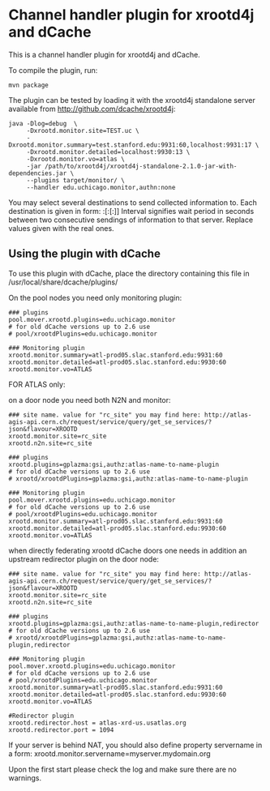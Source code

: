Channel handler plugin for xrootd4j and dCache
==============================================

This is a channel handler plugin for xrootd4j and dCache.

To compile the plugin, run:

    mvn package


The plugin can be tested by loading it with the xrootd4j standalone
server available from http://github.com/dcache/xrootd4j:

    java -Dlog=debug  \
		 -Dxrootd.monitor.site=TEST.uc \
		 -Dxrootd.monitor.summary=test.stanford.edu:9931:60,localhost:9931:17 \
		 -Dxrootd.monitor.detailed=localhost:9930:13 \
		 -Dxrootd.monitor.vo=atlas \
         -jar /path/to/xrootd4j/xrootd4j-standalone-2.1.0-jar-with-dependencies.jar \
         --plugins target/monitor/ \
         --handler edu.uchicago.monitor,authn:none

You may select several destinations to send collected information to. Each destination is given in form:
<hostname>:<port>[:<interval>[:<outbound port>]]
Interval signifies wait period in seconds between two consecutive sendings of information to that server.
Replace values given with the real ones.

Using the plugin with dCache
----------------------------

To use this plugin with dCache, place the directory containing this
file in /usr/local/share/dcache/plugins/


On the pool nodes you need only monitoring plugin:

	### plugins
    pool.mover.xrootd.plugins=edu.uchicago.monitor
    # for old dCache versions up to 2.6 use
	# pool/xrootdPlugins=edu.uchicago.monitor
    
	### Monitoring plugin
    xrootd.monitor.summary=atl-prod05.slac.stanford.edu:9931:60
	xrootd.monitor.detailed=atl-prod05.slac.stanford.edu:9930:60
	xrootd.monitor.vo=ATLAS


FOR ATLAS only:

on a door node you need both N2N and monitor:
    
    ### site name. value for "rc_site" you may find here: http://atlas-agis-api.cern.ch/request/service/query/get_se_services/?json&flavour=XROOTD
    xrootd.monitor.site=rc_site
	xrootd.n2n.site=rc_site
	
    ### plugins
    xrootd.plugins=gplazma:gsi,authz:atlas-name-to-name-plugin
    # for old dCache versions up to 2.6 use
	# xrootd/xrootdPlugins=gplazma:gsi,authz:atlas-name-to-name-plugin
    
	### Monitoring plugin
    pool.mover.xrootd.plugins=edu.uchicago.monitor
    # for old dCache versions up to 2.6 use
	# pool/xrootdPlugins=edu.uchicago.monitor
	xrootd.monitor.summary=atl-prod05.slac.stanford.edu:9931:60
	xrootd.monitor.detailed=atl-prod05.slac.stanford.edu:9930:60
	xrootd.monitor.vo=ATLAS
    	
when directly federating xrootd dCache doors one needs in addition an upstream redirector plugin on the door node:
    
    ### site name. value for "rc_site" you may find here: http://atlas-agis-api.cern.ch/request/service/query/get_se_services/?json&flavour=XROOTD
    xrootd.monitor.site=rc_site
	xrootd.n2n.site=rc_site
    
	### plugins
    xrootd.plugins=gplazma:gsi,authz:atlas-name-to-name-plugin,redirector
    # for old dCache versions up to 2.6 use
	# xrootd/xrootdPlugins=gplazma:gsi,authz:atlas-name-to-name-plugin,redirector
    	
    ### Monitoring plugin
    pool.mover.xrootd.plugins=edu.uchicago.monitor
    # for old dCache versions up to 2.6 use
	# pool/xrootdPlugins=edu.uchicago.monitor
	xrootd.monitor.summary=atl-prod05.slac.stanford.edu:9931:60
	xrootd.monitor.detailed=atl-prod05.slac.stanford.edu:9930:60
	xrootd.monitor.vo=ATLAS

    #Redirector plugin
    xrootd.redirector.host = atlas-xrd-us.usatlas.org
    xrootd.redirector.port = 1094

If your server is behind NAT, you should also define property servername in a form:
	xrootd.monitor.servername=myserver.mydomain.org

Upon the first start please check the log and make sure there are no warnings.


